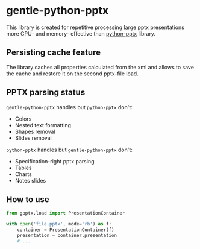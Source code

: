 # gentle-python-pptx

This library is created for repetitive processing large pptx presentations more CPU- and memory- effective than [python-pptx](https://github.com/scanny/python-pptx) library.


## Persisting cache feature

The library caches all properties calculated from the xml and allows to save the cache and restore it on the second pptx-file load.


## PPTX parsing status

`gentle-python-pptx` handles but `python-pptx` don't:
- Colors
- Nested text formatting
- Shapes removal
- Slides removal

`python-pptx` handles but `gentle-python-pptx` don't:
- Specification-right pptx parsing
- Tables
- Charts
- Notes slides


## How to use

```python
from gpptx.load import PresentationContainer

with open('file.pptx', mode='rb') as f:
    container = PresentationContainer(f)
    presentation = container.presentation
    # ...
```
